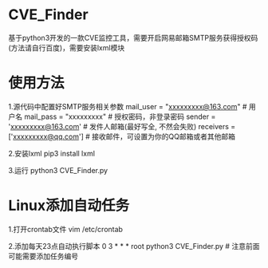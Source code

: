 # CVE_Finder
基于python3开发的一款CVE监控工具，需要开启网易邮箱SMTP服务获得授权码(方法请自行百度)，需要安装lxml模块
# 使用方法
1.源代码中配置好SMTP服务相关参数
mail_user = "xxxxxxxxx@163.com"   # 用户名
mail_pass = "xxxxxxxxx"           # 授权密码，非登录密码
sender = 'xxxxxxxxx@163.com'      # 发件人邮箱(最好写全, 不然会失败)
receivers = ['xxxxxxxxx@qq.com']  # 接收邮件，可设置为你的QQ邮箱或者其他邮箱

2.安装lxml
pip3 install lxml

3.运行
python3 CVE_Finder.py

# Linux添加自动任务
1.打开crontab文件
vim /etc/crontab

2.添加每天23点自动执行脚本
0 3 * * * root python3 CVE_Finder.py # 注意前面可能需要添加任务编号
